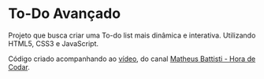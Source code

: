 # To-Do Avançado

Projeto que busca criar uma To-do list mais dinâmica e interativa.
Utilizando HTML5, CSS3 e JavaScript.

Código criado acompanhando ao [vídeo](https://www.youtube.com/watch?v=HSssE1PRQcA), do canal [Matheus Battisti - Hora de Codar](https://www.youtube.com/@MatheusBattisti).